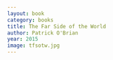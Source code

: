 ```yaml
---
layout: book
category: books
title: The Far Side of the World
author: Patrick O'Brian
year: 2015
image: tfsotw.jpg
---
```

